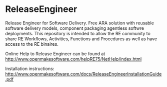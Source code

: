 # ReleaseEngineer
Release Engineer for Software Delivery.  Free ARA solution with reusable software delivery models, component packaging  agentless softwre deployments. This repository is intended to allow the RE community to share RE Workflows, Activities, Functions and Procedures as well as have access to the RE binaires.

Online Help to Release Engineer can be found at http://www.openmakesoftware.com/helpRE75/NetHelp/index.html

Installation instructions: 
http://www.openmakesoftware.com/docs/ReleaseEngineerInstallationGuide.pdf
